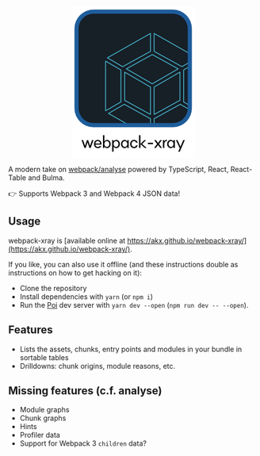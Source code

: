 <p align="center">
<img src="https://raw.githubusercontent.com/akx/webpack-xray/master/design/icon.png" align="center">
</p>


A modern take on [webpack/analyse](https://github.com/webpack/analyse)
powered by TypeScript, React, React-Table and Bulma.

:point_right: Supports Webpack 3 and Webpack 4 JSON data!

## Usage

webpack-xray is [available online at https://akx.github.io/webpack-xray/](https://akx.github.io/webpack-xray/).

If you like, you can also use it offline (and these instructions double as instructions on how to get hacking on it):

* Clone the repository
* Install dependencies with `yarn` (or `npm i`)
* Run the [Poi][poi] dev server with `yarn dev --open` (`npm run dev -- --open`).

## Features

* Lists the assets, chunks, entry points and modules in your bundle in sortable tables
* Drilldowns: chunk origins, module reasons, etc.

## Missing features (c.f. analyse)

* Module graphs
* Chunk graphs
* Hints
* Profiler data
* Support for Webpack 3 `children` data?

[poi]: http://poi.js.org/
